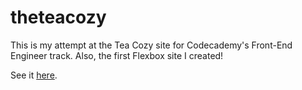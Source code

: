 # theteacozy

This is my attempt at the Tea Cozy site for Codecademy's Front-End Engineer track. Also, the first Flexbox site I created!

See it [here](https://laurierauch.github.io/theteacozy/).
